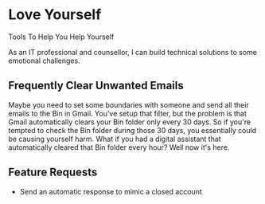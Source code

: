 # Love Yourself

Tools To Help You Help Yourself

As an IT professional and counsellor, I can build technical solutions to some
emotional challenges.

## Frequently Clear Unwanted Emails

Maybe you need to set some boundaries with someone and send all their emails to
the Bin in Gmail. You've setup that filter, but the problem is that Gmail
automatically clears your Bin folder only every 30 days. So if you're tempted to
check the Bin folder during those 30 days, you essentially could be causing
yourself harm. What if you had a digital assistant that automatically cleared
that Bin folder every hour? Well now it's here.

## Feature Requests

* Send an automatic response to mimic a closed account
